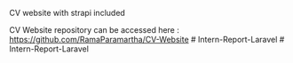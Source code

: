 CV website with strapi included 

CV Website repository can be accessed here : https://github.com/RamaParamartha/CV-Website
#   I n t e r n - R e p o r t - L a r a v e l  
 #   I n t e r n - R e p o r t - L a r a v e l  
 